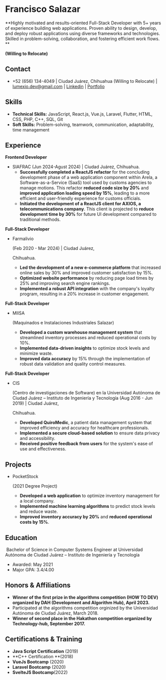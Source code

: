 # **Francisco Salazar**

**Highly motivated and results-oriented Full-Stack Developer with 5+ years of experience building web applications. Proven ability to design, develop, and deploy robust applications using diverse frameworks and technologies. Skilled in problem-solving, collaboration, and fostering efficient work flows. **

**(Willing to Relocate)**

## **Contact**

- +52 (656) 134-4049 | Ciudad Juárez, Chihuahua (Willing to Relocate) | lumexio.dev@gmail.com | [Linkedin](https://www.linkedin.com/in/francisco-salazar-mendoza/) | [Portfolio](https://github.com/lumexio)

## **Skills**

- **Technical Skills:** JavaScript, React.js, Vue.js, Laravel, Flutter, HTML, CSS, PHP, C++, SQL, Git
- **Soft Skills:** Problem-solving, teamwork, communication, adaptability, time management

## **Experience**

**Frontend Developer**

- SIAFRAC (Jun 2024-Agust 2024) | Ciudad Juárez, Chihuahua.
  - **Successfully completed a ReactJS refactor** for the concluding development phase of a web application component within Arela, a Software-as-a-Service (SaaS) tool used by customs agencies to manage motions. This refactor **reduced code size by 20%** and **improved application loading speed by 15%**, leading to a more efficient and user-friendly experience for customs officials.
  - **Initiated the development of a ReactJS client for AXIOS, a telecommunications company**. This client is projected to **reduce development time by 30%** for future UI development compared to traditional methods.

**Full-Stack Developer**

- Farmalivio

   (Feb 2020 - Mar 2024) | Ciudad Juárez,

   Chihuahua.

  - **Led the development of a new e-commerce platform** that increased online sales by 30% and improved customer satisfaction by 15%.
  - **Optimized website performance** by reducing page load times by 25% and improving search engine rankings.
  - **Implemented a robust API integration** with the company's loyalty program, resulting in a 20% increase in customer engagement.

**Full-Stack Developer**

- MIISA

   (Maquinados e Instalaciones Industriales Salazar)

  - **Developed a custom warehouse management system** that streamlined inventory processes and reduced operational costs by 10%.
  - **Implemented data-driven insights** to optimize stock levels and minimize waste.
  - **Improved data accuracy** by 15% through the implementation of robust data validation and quality control measures.

**Full-Stack Developer**

- CIS

   (Centro de investigaciones de Software)  en la Universidad Autónoma de Ciudad Juárez – Instituto de Ingeniería y Tecnología (Aug 2016 - Jun 2019) | Ciudad Juárez,

   Chihuahua.

  - **Developed QuiroMedic**, a patient data management system that improved efficiency and accuracy for healthcare professionals.
  - **Implemented a secure cloud-based solution** to ensure data privacy and accessibility.
  - **Received positive feedback from users** for the system's ease of use and effectiveness.

## **Projects**

- PocketStock

   (2021 Degree Project)

  - **Developed a web application** to optimize inventory management for a local company.
  - **Implemented machine learning algorithms** to predict stock levels and reduce waste.
  - **Improved inventory accuracy by 20%** and **reduced operational costs by 15%**.

## **Education**

​	Bachelor of Science in Computer Systems Engineer at Universidad Autónoma de Ciudad Juárez – Instituto de Ingeniería y Tecnología

- Awarded: May 2021
- Major GPA: 3.4/4.00

## **Honors & Affiliations**

- **Winner of the first prize in the algorithms competition (HOW TO DEV) organized by DAH (Development and Algorithm Hub), April 2023.**
- Participated at the algorithms competition orginized by the Universidad Autónoma de Ciudad Juárez, March 2018.
- **Winner of second place in the Hakathon competition organized by Technology-hub, September 2017.**

## **Certifications & Training**

- **Java Script Certification** (2019)
- **C++ Certification **(2018)
- **VueJs  Bootcamp** (2020)
- **Laravel Bootcamp** (2020)
- **SvelteJS Bootcamp**(2022)
